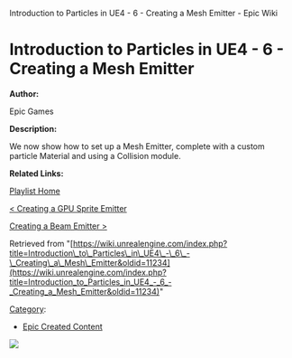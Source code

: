 Introduction to Particles in UE4 - 6 - Creating a Mesh Emitter - Epic Wiki                    

Introduction to Particles in UE4 - 6 - Creating a Mesh Emitter
==============================================================

  

**Author:**

Epic Games

**Description:**

We now show how to set up a Mesh Emitter, complete with a custom particle Material and using a Collision module.

**Related Links:**

  

[Playlist Home](/Category:Epic_Video_Playlists "Category:Epic Video Playlists")

[< Creating a GPU Sprite Emitter](/Introduction_to_Particles_in_UE4_-_5_-_Creating_a_GPU_Sprite_Emitter "Introduction to Particles in UE4 - 5 - Creating a GPU Sprite Emitter")

[Creating a Beam Emitter >](/Introduction_to_Particles_in_UE4_-_7_-_Creating_a_Beam_Emitter "Introduction to Particles in UE4 - 7 - Creating a Beam Emitter")

Retrieved from "[https://wiki.unrealengine.com/index.php?title=Introduction\_to\_Particles\_in\_UE4\_-\_6\_-\_Creating\_a\_Mesh\_Emitter&oldid=11234](https://wiki.unrealengine.com/index.php?title=Introduction_to_Particles_in_UE4_-_6_-_Creating_a_Mesh_Emitter&oldid=11234)"

[Category](/Special:Categories "Special:Categories"):

*   [Epic Created Content](/Category:Epic_Created_Content "Category:Epic Created Content")

  ![](https://tracking.unrealengine.com/track.png)